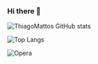 ### Hi there 👋


![ThiagoMattos GitHub stats](https://github-readme-stats.vercel.app/api?username=ThiagoMattos&show_icons=true&theme=Gradient)

![Top Langs](https://github-readme-stats.vercel.app/api/top-langs/?username=anuraghazra&hide_progress=true)

![Opera](https://img.shields.io/badge/Opera-FF1B2D?style=for-the-badge&logo=Opera&logoColor=white)
